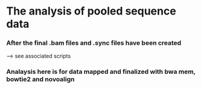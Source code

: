 # The analysis of pooled sequence data 

### After the final .bam files and .sync files have been created
  --> see associated scripts

### Analaysis here is for data mapped and finalized with bwa mem, bowtie2 and novoalign
